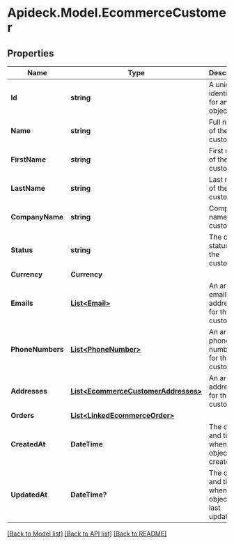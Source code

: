 # Apideck.Model.EcommerceCustomer

## Properties

Name | Type | Description | Notes
------------ | ------------- | ------------- | -------------
**Id** | **string** | A unique identifier for an object. | [readonly] 
**Name** | **string** | Full name of the customer | [optional] 
**FirstName** | **string** | First name of the customer | [optional] 
**LastName** | **string** | Last name of the customer | [optional] 
**CompanyName** | **string** | Company name of the customer | [optional] 
**Status** | **string** | The current status of the customer | [optional] 
**Currency** | **Currency** |  | [optional] 
**Emails** | [**List&lt;Email&gt;**](Email.md) | An array of email addresses for the customer. | [optional] 
**PhoneNumbers** | [**List&lt;PhoneNumber&gt;**](PhoneNumber.md) | An array of phone numbers for the customer. | [optional] 
**Addresses** | [**List&lt;EcommerceCustomerAddresses&gt;**](EcommerceCustomerAddresses.md) | An array of addresses for the customer. | [optional] 
**Orders** | [**List&lt;LinkedEcommerceOrder&gt;**](LinkedEcommerceOrder.md) |  | [optional] 
**CreatedAt** | **DateTime** | The date and time when the object was created. | [optional] [readonly] 
**UpdatedAt** | **DateTime?** | The date and time when the object was last updated. | [optional] [readonly] 

[[Back to Model list]](../README.md#documentation-for-models) [[Back to API list]](../README.md#documentation-for-api-endpoints) [[Back to README]](../README.md)

